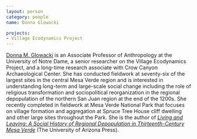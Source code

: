 ```yaml
---
layout: person
category: people
name: Donna Glowacki

projects:
- Village Ecodynamics Project
---
```



[Donna M. Glowacki](http://anthropology.nd.edu/faculty-and-staff/faculty-by-alpha/donna-glowacki/) is an Associate Professor of Anthropology at the University of Notre Dame, a senior researcher on the Village Ecodynamics Project, and a long-time research associate with Crow Canyon Archaeological Center. She has conducted fieldwork at seventy-six of the largest sites in the central Mesa Verde region and is interested in understanding long-term and large-scale social change including the role of religious transformation and sociopolitical reorganization in the regional depopulation of the northern San Juan region at the end of the 1200s. She recently completed in fieldwork at Mesa Verde National Park that focuses on village formation and aggregation at Spruce Tree House cliff dwelling and other large sites throughout the Park. She is the author of [*Living and Leaving: A Social History of Regional Depopulation in Thirteenth-Century Mesa Verde*](http://www.uapress.arizona.edu/Books/bid2516.htm) (The University of Arizona Press).
